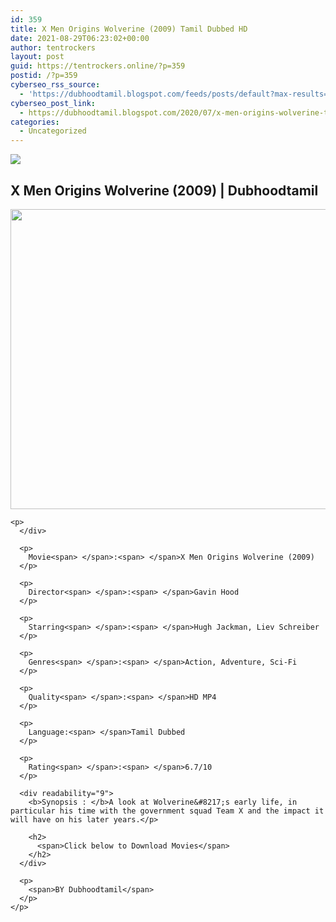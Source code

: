 ```yaml
---
id: 359
title: X Men Origins Wolverine (2009) Tamil Dubbed HD
date: 2021-08-29T06:23:02+00:00
author: tentrockers
layout: post
guid: https://tentrockers.online/?p=359
postid: /?p=359
cyberseo_rss_source:
  - 'https://dubhoodtamil.blogspot.com/feeds/posts/default?max-results=150&start-index=151'
cyberseo_post_link:
  - https://dubhoodtamil.blogspot.com/2020/07/x-men-origins-wolverine-tamil.html
categories:
  - Uncategorized
---
```

<div class="media_block">
  <img src="https://1.bp.blogspot.com/-AiLwUq-A05g/Xw2-aS9ZWXI/AAAAAAAABtA/iIvCGYOLzMQ8znSUJ3YesUl1SX2JFwFtACNcBGAsYHQ/s72-c/x%2Bmen.jpg" class="media_thumbnail" />
</div>

<div dir="ltr" trbidi="on" readability="16.911447084233">
  <p>
    <h2>
      <span>X Men Origins Wolverine (2009) | Dubhoodtamil</span>
    </h2>
  </p>
  
  <div>
    <div class="separator">
      <a href="https://1.bp.blogspot.com/-AiLwUq-A05g/Xw2-aS9ZWXI/AAAAAAAABtA/iIvCGYOLzMQ8znSUJ3YesUl1SX2JFwFtACNcBGAsYHQ/s1600/x%2Bmen.jpg" imageanchor="1"><img loading="lazy" border="0" data-original-height="384" data-original-width="512" height="480" src="https://1.bp.blogspot.com/-AiLwUq-A05g/Xw2-aS9ZWXI/AAAAAAAABtA/iIvCGYOLzMQ8znSUJ3YesUl1SX2JFwFtACNcBGAsYHQ/s640/x%2Bmen.jpg" width="640" /></a>
    </div>
    
    <p>
      </div> 
      
      <p>
        Movie<span> </span>:<span> </span>X Men Origins Wolverine (2009)
      </p>
      
      <p>
        Director<span> </span>:<span> </span>Gavin Hood
      </p>
      
      <p>
        Starring<span> </span>:<span> </span>Hugh Jackman, Liev Schreiber
      </p>
      
      <p>
        Genres<span> </span>:<span> </span>Action, Adventure, Sci-Fi
      </p>
      
      <p>
        Quality<span> </span>:<span> </span>HD MP4
      </p>
      
      <p>
        Language:<span> </span>Tamil Dubbed
      </p>
      
      <p>
        Rating<span> </span>:<span> </span>6.7/10
      </p>
      
      <div readability="9">
        <b>Synopsis : </b>A look at Wolverine&#8217;s early life, in particular his time with the government squad Team X and the impact it will have on his later years.</p> 
        
        <h2>
          <span>Click below to Download Movies</span>
        </h2>
      </div>
      
      <p>
        <span>BY Dubhoodtamil</span>
      </p>
    </p>
  </div>